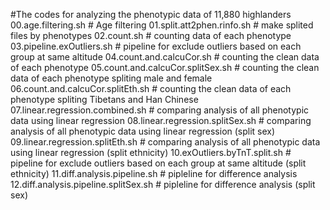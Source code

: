 #The codes for analyzing the phenotypic data of 11,880 highlanders
00.age.filtering.sh  # Age filtering
01.split.att2phen.rinfo.sh  # make splited files by phenotypes
02.count.sh  # counting data of each phenotype
03.pipeline.exOutliers.sh  # pipeline for exclude outliers based on each group at same altitude
04.count.and.calcuCor.sh  # counting the clean data of each phenotype
05.count.and.calcuCor.splitSex.sh  # counting the clean data of each phenotype spliting male and female
06.count.and.calcuCor.splitEth.sh  # counting the clean data of each phenotype spliting Tibetans and Han Chinese
07.linear.regression.combined.sh  # comparing analysis of all phenotypic data using linear regression
08.linear.regression.splitSex.sh  # comparing analysis of all phenotypic data using linear regression (split sex)
09.linear.regression.splitEth.sh  # comparing analysis of all phenotypic data using linear regression (split ethnicity)
10.exOutliers.byTnT.split.sh  # pipeline for exclude outliers based on each group at same altitude (split ethnicity)
11.diff.analysis.pipeline.sh  # pipleline for difference analysis
12.diff.analysis.pipeline.splitSex.sh  # pipleline for difference analysis (split sex)
